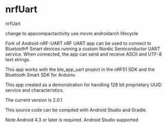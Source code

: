 # nrfUart
nrfUart

change to appcompactactivity
use mvvm androidarch lifecycle



Fork of Android-nRF-UART
nRF UART app can be used to connect to Bluetooth® Smart devices running a custom Nordic Semiconductor UART service. When connected, the app can send and receive ASCII and UTF-8 text strings.

This app works with the ble_app_uart project in the nRF51 SDK and the Bluetooth Smart SDK for Arduino.

This app created as a demonstration for handling 128 bit proprietary UUID service and characteristics.

The current version is 2.0.1

This source code can be compiled with Android Studio and Gradle.

Note
Android 4.3 or later is required.
Android Studio supported
